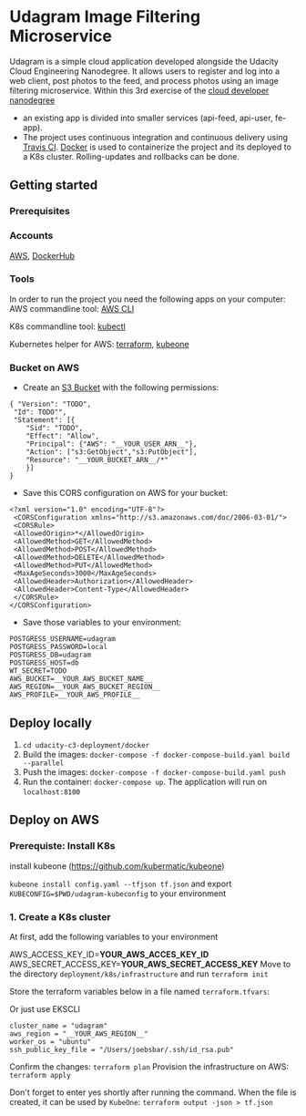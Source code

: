 # Udagram Image Filtering Microservice

Udagram is a simple cloud application developed alongside the Udacity Cloud Engineering Nanodegree. It allows users to register and log into a web client, post photos to the feed, and process photos using an image filtering microservice.
Within this 3rd exercise of the [cloud developer nanodegree](https://www.udacity.com/course/cloud-developer-nanodegree--nd9990)

- an existing app is divided into smaller services (api-feed, api-user, fe-app).
- The project uses continuous integration and continuous delivery using [Travis CI](https://travis-ci.com/).
[Docker](https://www.docker.com/) is used to containerize the project and its deployed to a K8s cluster.
Rolling-updates and rollbacks can be done.

## Getting started

### Prerequisites

### Accounts

[AWS](aws.amazon.com), [DockerHub](https://hub.docker.com/)

### Tools

In order to run the project you need the following apps on your computer:
AWS commandline tool: [AWS CLI](https://aws.amazon.com/cli/)

K8s commandline tool: [kubectl](https://kubernetes.io/docs/tasks/tools/install-kubectl/)

Kubernetes helper for AWS: [terraform](https://www.terraform.io/), [kubeone](https://github.com/kubermatic/kubeone/blob/master/docs/quickstart-aws.md)

### Bucket on AWS

- Create an [S3 Bucket](https://aws.amazon.com/s3/) with the following permissions:

```
{ "Version": "TODO",
 "Id": TODO"",
 "Statement": [{
    "Sid": "TODO",
    "Effect": "Allow",
    "Principal": {"AWS": "__YOUR_USER_ARN__"},
    "Action": ["s3:GetObject","s3:PutObject"],
    "Resource": "__YOUR_BUCKET_ARN__/*"
    }]
}
```
- Save this CORS configuration on AWS for your bucket:
```
<?xml version="1.0" encoding="UTF-8"?>
 <CORSConfiguration xmlns="http://s3.amazonaws.com/doc/2006-03-01/">
 <CORSRule>
 <AllowedOrigin>*</AllowedOrigin>
 <AllowedMethod>GET</AllowedMethod>
 <AllowedMethod>POST</AllowedMethod>
 <AllowedMethod>DELETE</AllowedMethod>
 <AllowedMethod>PUT</AllowedMethod>
 <MaxAgeSeconds>3000</MaxAgeSeconds>
 <AllowedHeader>Authorization</AllowedHeader>
 <AllowedHeader>Content-Type</AllowedHeader>
 </CORSRule>
</CORSConfiguration>
```

- Save those variables to your environment:
```
POSTGRESS_USERNAME=udagram
POSTGRESS_PASSWORD=local
POSTGRESS_DB=udagram
POSTGRESS_HOST=db
WT_SECRET=TODO
AWS_BUCKET=__YOUR_AWS_BUCKET_NAME__
AWS_REGION=__YOUR_AWS_BUCKET_REGION__
AWS_PROFILE=__YOUR_AWS_PROFILE__
```

## Deploy locally
1. `cd udacity-c3-deployment/docker`
1. Build the images: `docker-compose -f docker-compose-build.yaml build --parallel`
2. Push the images: `docker-compose -f docker-compose-build.yaml push`
3. Run the container: `docker-compose up`. The application will run on `localhost:8100`

## Deploy on AWS

### Prerequiste: Install K8s
install kubeone (https://github.com/kubermatic/kubeone)

```kubeone install config.yaml --tfjson tf.json```
and export ```KUBECONFIG=$PWD/udagram-kubeconfig``` to your environment

### 1. Create a K8s cluster
At first, add the following variables to your environment

AWS_ACCESS_KEY_ID=__YOUR_AWS_ACCES_KEY_ID__
AWS_SECRET_ACCESS_KEY=__YOUR_AWS_SECRET_ACCESS_KEY__
Move to the directory ```deployment/k8s/infrastructure``` and run ```terraform init```

Store the terraform variables below in a file named  ```terraform.tfvars```:

Or just use EKSCLI

```
cluster_name = "udagram"
aws_region = "__YOUR_AWS_REGION__"
worker_os = "ubuntu"
ssh_public_key_file = "/Users/joebsbar/.ssh/id_rsa.pub"
```

Confirm the changes: ```terraform plan```
Provision the infrastructure on AWS: ```terraform apply```

Don't forget to enter yes shortly after running the command.
When the file is created, it can be used by ```KubeOne```:
```terraform output -json > tf.json```